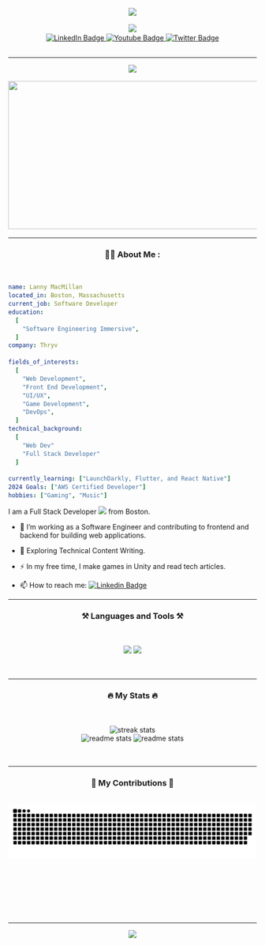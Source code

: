 <p align="center">
  <img src="https://capsule-render.vercel.app/api?type=waving&color=gradient&text=Hello!&height=100&section=header"/>
</p>

<div id="header" align="center">
  <img src="https://media.giphy.com/media/M9gbBd9nbDrOTu1Mqx/giphy.gif" width="100"/>

  <!-- social badges -->
  <div id="badges">
    <a href="your-linkedin-URL">
      <img src="https://img.shields.io/badge/LinkedIn-blue?style=for-the-badge&logo=linkedin&logoColor=white" alt="LinkedIn Badge"/>
    </a>
    <a href="your-youtube-URL">
      <img src="https://img.shields.io/badge/YouTube-red?style=for-the-badge&logo=youtube&logoColor=white" alt="Youtube Badge"/>
    </a>
    <a href="your-twitter-URL">
      <img src="https://img.shields.io/badge/Twitter-blue?style=for-the-badge&logo=twitter&logoColor=white" alt="Twitter Badge"/>
    </a>
  </div>
  <!-- profile views -->
  <img src="https://komarev.com/ghpvc/?username=Lanny-MacMillan&style=flat-square&color=blue" alt=""/>
  
  <!-- Hello World -->
  <div align="center">
  
  </div>


  ---

  <p align="center">
    <img src="https://readme-typing-svg.herokuapp.com/?font=Righteous&size=35&center=true&vCenter=true&width=500&height=70&duration=4000&lines=Hi+There!+👋;+I'm+Lanny+MacMillan!;+Software+developer;+Game+developer;+Let's+create+something!" />
  </p>

  <!-- me at pc -->
  <div align="center">
    <img src="https://media.giphy.com/media/dWesBcTLavkZuG35MI/giphy.gif" width="600" height="300"/>
  </div>

---

  <div align="center">
    
  ### :woman_technologist: About Me :
  
  </div>
</div>
<br/>

```yaml
name: Lanny MacMillan
located_in: Boston, Massachusetts
current_job: Software Developer
education:
  [
    "Software Engineering Immersive",
  ]
company: Thryv

fields_of_interests:
  [
    "Web Development",
    "Front End Development",
    "UI/UX",
    "Game Development",
    "DevOps",
  ]
technical_background:
  [
    "Web Dev"
    "Full Stack Developer"
  ]
  
currently_learning: ["LaunchDarkly, Flutter, and React Native"]
2024 Goals: ["AWS Certified Developer"]
hobbies: ["Gaming", "Music"]
```

I am a Full Stack Developer <img src="https://media.giphy.com/media/WUlplcMpOCEmTGBtBW/giphy.gif" width="30"> from Boston.

- :telescope: I’m working as a Software Engineer and contributing to frontend and backend for building web applications.

- :seedling: Exploring Technical Content Writing.

- :zap: In my free time, I make games in Unity and read tech articles.

- :mailbox: How to reach me: [![Linkedin Badge](https://img.shields.io/badge/-Lanny-blue?style=flat&logo=Linkedin&logoColor=white)](https://www.linkedin.com/in/lanny-macmillan/)

---

<div align="center">
  
### :hammer_and_pick: Languages and Tools :hammer_and_pick:

</div>
<br/>
<br/>
<div align="center">
    <img src="https://skillicons.dev/icons?i=react,bootstrap,mui,html,css,vscode,github,figma,tailwind,git,r" />
    <img src="https://skillicons.dev/icons?i=nodejs,python,javascript,typescript,express,firebase,mongodb,c,java,nextjs,mysql,flask" />
</div>
<br/>
<br/>

---

<div align="center">
  
### :fire: My Stats :fire:

</div>
<br/>
<br>
<div align="center">
  <!-- Streak style generator: https://github-readme-streak-stats.herokuapp.com/demo/ -->
  <img width=700 src="https://github-readme-streak-stats.herokuapp.com?user=Lanny-MacMillan&theme=travelers-theme&card_width=700&border_radius=10" alt="streak stats"/>
</div>
<div align="center">
  <img width=390 src="https://github-readme-stats-salesp07.vercel.app/api?username=Lanny-MacMillan&count_private=true&show_icons=true&theme=react&rank_icon=github&border_radius=10" alt="readme stats" />
  <img width=295 src="https://github-readme-stats.vercel.app/api/top-langs/?username=Lanny-MacMillan&hide=HTML&layout=compact&theme=react&border_radius=10" alt="readme stats" />
</div>
<br/>
<br/>

---

<div align="center">
  
### :snake: My Contributions :snake:

</div>

<div align="center">
  <br>
  <picture>
    <source media="(prefers-color-scheme: dark)" srcset="https://raw.githubusercontent.com/platane/platane/output/github-contribution-grid-snake-dark.svg">
    <source media="(prefers-color-scheme: light)" srcset="https://raw.githubusercontent.com/platane/platane/output/github-contribution-grid-snake.svg">
    <img alt="github contribution grid snake animation" src="https://raw.githubusercontent.com/platane/platane/output/github-contribution-grid-snake.svg">
  </picture>

<!-- _generated with [Platane/snk](https://github.com/Platane/snk)_ -->

  <br/><br/><br/>
</div>
<br/>
<br/>

---

<!-- <div align="center">
  <a href='https://ko-fi.com/V7V4RAK9C' target='_blank'><img height='64' style='border:0px;height:64px;' src='https://storage.ko-fi.com/cdn/kofi1.png?v=3' border='0' alt='Buy Me a Coffee at ko-fi.com' /></a>
</div> -->

<p align="center">
  <img src="https://capsule-render.vercel.app/api?type=waving&color=gradient&height=100&section=footer"/>
</p>



<br/> 

